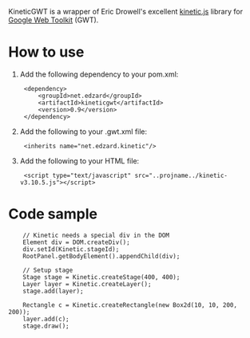 KineticGWT is a wrapper of Eric Drowell's excellent [kinetic.js](http://www.kineticjs.com/) library for [Google Web Toolkit](https://developers.google.com/web-toolkit/) (GWT).

How to use
==========

1. Add the following dependency to your pom.xml:

		<dependency>
			<groupId>net.edzard</groupId>
			<artifactId>kineticgwt</artifactId>
			<version>0.9</version>
		</dependency>
		
2. Add the following to your .gwt.xml file:

		<inherits name="net.edzard.kinetic"/>
			
3. Add the following to your HTML file:

		<script type="text/javascript" src="..projname../kinetic-v3.10.5.js"></script> 
		

Code sample
===========

		// Kinetic needs a special div in the DOM
		Element div = DOM.createDiv();
		div.setId(Kinetic.stageId);
		RootPanel.getBodyElement().appendChild(div);
		
		// Setup stage
		Stage stage = Kinetic.createStage(400, 400);
		Layer layer = Kinetic.createLayer();
		stage.add(layer);
		
		Rectangle c = Kinetic.createRectangle(new Box2d(10, 10, 200, 200)); 
		layer.add(c);
		stage.draw();